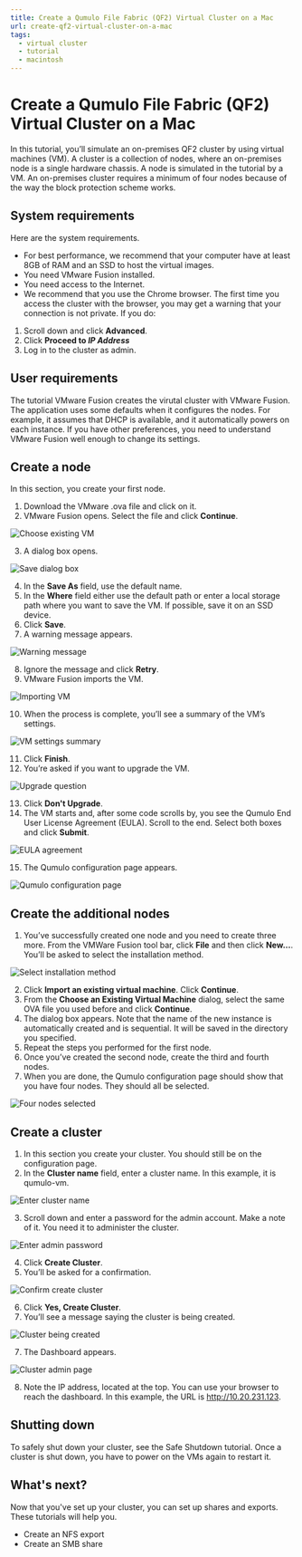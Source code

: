```yaml
---
title: Create a Qumulo File Fabric (QF2) Virtual Cluster on a Mac
url: create-qf2-virtual-cluster-on-a-mac
tags:
  - virtual cluster
  - tutorial
  - macintosh
---
```


# Create a Qumulo File Fabric (QF2) Virtual Cluster on a Mac
In this tutorial, you’ll simulate an on-premises QF2 cluster by using virtual machines (VM). A cluster is a collection of nodes, where an on-premises node is a single hardware chassis. A node is simulated in the tutorial by a VM. An on-premises cluster requires a minimum of four nodes because of the way the block protection scheme works.

## System requirements
Here are the system requirements.

* For best performance, we recommend that your computer have at least 8GB of RAM and an SSD to host the virtual images.
* You need VMware Fusion installed.
* You need access to the Internet. 
* We recommend that you use the Chrome browser. The first time you access the cluster with the browser, you may get a warning that your connection is not private. If you do:
1. Scroll down and click **Advanced**.
2. Click **Proceed to *IP Address***
3. Log in to the cluster as admin.

## User requirements
The tutorial VMware Fusion creates the virutal cluster with VMware Fusion. The application uses some defaults when it configures the nodes. For example, it assumes that DHCP is available, and it automatically powers on each instance. If you have other preferences, you need to understand VMware Fusion well enough to change its settings.

## Create a node

In this section, you create your first node.

1. Download the VMware .ova file and click on it.
2. VMware Fusion opens. Select the file and click **Continue**.

![Choose existing VM](images/mac-fusion-choose-existing.png)

3. A dialog box opens.

![Save dialog box](images/mac-fusion-save.png)

4. In the **Save As** field, use the default name. 
5. In the **Where** field either use the default path or enter a local storage path where you want to save the VM. If possible, save it on an SSD device.
6. Click **Save**. 
7. A warning message appears.

![Warning message](images/mac-fusion-retry.png)

8. Ignore the message and click **Retry**.
9. VMware Fusion imports the VM.

![Importing VM](images/mac-fusion-importing.png)

10. When the process is complete, you’ll see a summary of the VM’s settings.

![VM settings summary](images/mac-fusion-finish-summary.png)

11. Click **Finish**.
12. You’re asked if you want to upgrade the VM.

![Upgrade question](images/mac-fusion-upgrade.png)

13. Click **Don't Upgrade**.
14. The VM starts and, after some code scrolls by, you see the Qumulo End User License Agreement (EULA). Scroll to the end. Select both boxes and click **Submit**.

![EULA agreement](images/mac-fusion-eula.png)

15. The Qumulo configuration page appears.

![Qumulo configuration page](images/mac-fusion-qum-node-connect-01.png)

## Create the additional nodes

1. You’ve successfully created one node and you need to create three more. From the VMWare Fusion tool bar, click **File** and then click **New...**. You’ll be asked to select the installation method.

![Select installation method](images/mac-fusion-select-install-method.png)

2. Click **Import an existing virtual machine**. Click **Continue**.
3. From the **Choose an Existing Virtual Machine** dialog, select the same OVA file you used before and click **Continue**. 
4. The dialog box appears. Note that the name of the new instance is automatically created and is sequential. It will be saved in the directory you specified.
5. Repeat the steps you performed for the first node. 
6. Once you’ve created the second node, create the third and fourth nodes. 
7. When you are done, the Qumulo configuration page should show that you have four nodes. They should all be selected.

![Four nodes selected](images/mac-fusion-four-nodes-created.png)

## Create a cluster

1. In this section you create your cluster. You should still be on the configuration page.
2. In the **Cluster name** field, enter a cluster name. In this example, it is qumulo-vm.

![Enter cluster name](images/mac-fusion-create-qumulo-vm.png)

3. Scroll down and enter a password for the admin account. Make a note of it. You need it to administer the cluster.

![Enter admin password](images/mac-fusion-password.png)

4. Click **Create Cluster**.
5. You’ll be asked for a confirmation.

![Confirm create cluster](images/mac-fusion-create-confirm.png)

6. Click **Yes, Create Cluster**.
7. You’ll see a message saying the cluster is being created.

![Cluster being created](images/mac-fusion-creating-cluster.png)

7. The Dashboard appears.

![Cluster admin page](images/mac-fusion-main-admin.png)

8. Note the IP address, located at the top. You can use your browser to reach the dashboard. In this example, the URL is http://10.20.231.123.

## Shutting down
To safely shut down your cluster, see the Safe Shutdown tutorial. Once a cluster is shut down, you have to power on the VMs again to restart it.

## What's next?

Now that you've set up your cluster, you can set up shares and exports. These tutorials will help you.

* Create an NFS export
* Create an SMB share












